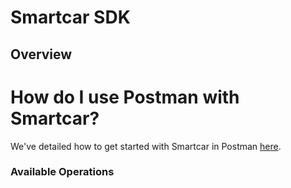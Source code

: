 # Smartcar SDK

## Overview

# How do I use Postman with Smartcar?
We've detailed how to get started with Smartcar in Postman [here](https://www.notion.so/smartcarapi/How-do-I-use-Postman-with-Smartcar-b8e8483bae8b43a986715582beb54bd4).

### Available Operations

